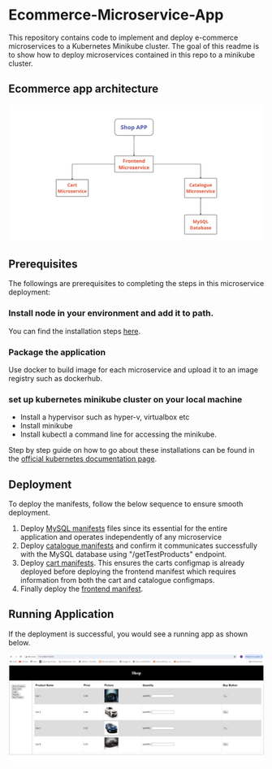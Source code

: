 # Ecommerce-Microservice-App

This repository contains code to implement and deploy e-commerce microservices to a Kubernetes Minikube cluster. The goal of this readme is to show how to deploy microservices contained in this repo to a minikube cluster. 

## Ecommerce app architecture
![shop app architecture](/images/app_architecture.jpg)

<!-- Add a blank line here -->
## Prerequisites
The followings are prerequisites to completing the steps in this microservice deployment:

### Install node in your environment and add it to path. 
You can find the installation steps [here](https://nodejs.org/en/download/package-manager). 

### Package the application 
Use docker to build image for each microservice and upload it to an image registry such as dockerhub. 

### set up kubernetes minikube cluster on your local machine
- Install a hypervisor such as hyper-v, virtualbox etc
- Install minikube 
- Install kubectl a command line for accessing the minikube. 

Step by step guide on how to go about these installations can be found in the [official kubernetes documentation page](https://kubernetes.io/docs/tasks/tools/). 

<!-- Add a blank line here -->
## Deployment
To deploy the manifests, follow the below sequence to ensure smooth deployment.

1. Deploy [MySQL manifests](/catalogue/mysql/manifests) files since its essential for the entire application and operates independently of any microservice
2. Deploy [catalogue manifests](/catalogue/catalogue/manifests) and confirm it communicates successfully with the MySQL database using "/getTestProducts" endpoint. 
3. Deploy [cart manifests](/cart/manifests). This ensures the carts configmap is already deployed before deploying the frontend manifest which requires information from both the cart and catalogue configmaps. 
4. Finally deploy the [frontend manifest](/front-end/manifests). 


## Running Application
If the deployment is successful, you would see a running app as shown below. 
<!-- Add a blank line here -->
![deployed Ecommerce App](/images/running_app.png)